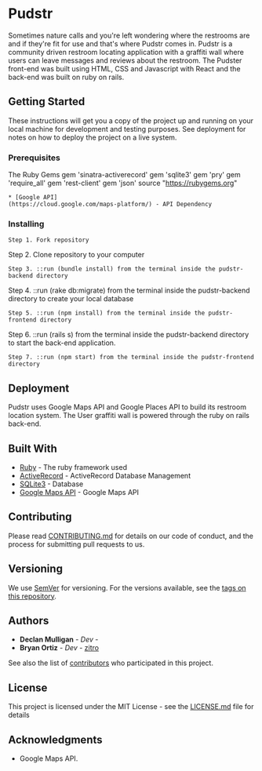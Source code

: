 # Pudstr

Sometimes nature calls and you're left wondering where the restrooms are and if they're fit for use and that's where Pudstr comes in. Pudstr is a community driven restroom locating application with a graffiti wall where users can leave messages and reviews about the restroom. The Pudster front-end was built using HTML, CSS and Javascript with React and the back-end was built on ruby on rails.

## Getting Started

These instructions will get you a copy of the project up and running on your local machine for development and testing purposes. See deployment for notes on how to deploy the project on a live system.

### Prerequisites


The Ruby Gems
gem 'sinatra-activerecord'
gem 'sqlite3'
gem 'pry'
gem 'require_all'
gem 'rest-client'
gem 'json'
source "https://rubygems.org"
```
* [Google API]
(https://cloud.google.com/maps-platform/) - API Dependency
```

### Installing

```
Step 1. Fork repository

```
Step 2. Clone repository to your computer

```
Step 3. ::run (bundle install) from the terminal inside the pudstr-backend directory

```
Step 4. ::run (rake db:migrate) from the terminal inside the pudstr-backend directory to create your local database

```
Step 5. ::run (npm install) from the terminal inside the pudstr-frontend directory

```
Step 6. ::run (rails s) from the terminal inside the pudstr-backend directory to start the back-end application.

```
Step 7. ::run (npm start) from the terminal inside the pudstr-frontend directory

```

## Deployment

Pudstr uses Google Maps API and Google Places API to build its restroom location system. The User graffiti wall is powered through the ruby on rails back-end.

## Built With

* [Ruby](https://www.ruby-lang.org/en/) - The ruby framework used
* [ActiveRecord](http://guides.rubyonrails.org/active_record_basics.html) - ActiveRecord Database Management
* [SQLite3](https://www.sqlite.org/cli.html) - Database
* [Google Maps API](https://cloud.google.com/maps-platform/) - Google Maps API

## Contributing

Please read [CONTRIBUTING.md](./CONTRIBUTING.md) for details on our code of conduct, and the process for submitting pull requests to us.

## Versioning

We use [SemVer](http://semver.org/) for versioning. For the versions available, see the [tags on this repository](https://github.com/your/project/tags).

## Authors

* **Declan Mulligan** - *Dev* -
* **Bryan Ortiz** - *Dev* - [zitro](https://github.com/zitro)

See also the list of [contributors](https://github.com/your/project/contributors) who participated in this project.

## License

This project is licensed under the MIT License - see the [LICENSE.md](LICENSE.md) file for details

## Acknowledgments

* Google Maps API.
